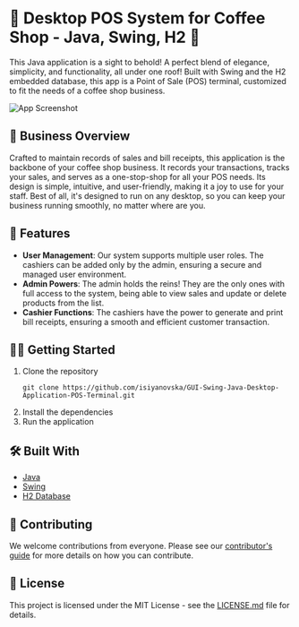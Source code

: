# 🌟 Desktop POS System for Coffee Shop - Java, Swing, H2 🌟

This Java application is a sight to behold! A perfect blend of elegance, simplicity, and functionality, all under one roof! Built with Swing and the H2 embedded database, this app is a Point of Sale (POS) terminal, customized to fit the needs of a coffee shop business.

![App Screenshot](link-to-screenshot.png)

## 💼 Business Overview

Crafted to maintain records of sales and bill receipts, this application is the backbone of your coffee shop business. It records your transactions, tracks your sales, and serves as a one-stop-shop for all your POS needs. Its design is simple, intuitive, and user-friendly, making it a joy to use for your staff. Best of all, it's designed to run on any desktop, so you can keep your business running smoothly, no matter where are you.

## 🚀 Features

* **User Management**: Our system supports multiple user roles. The cashiers can be added only by the admin, ensuring a secure and managed user environment.
* **Admin Powers**: The admin holds the reins! They are the only ones with full access to the system, being able to view sales and update or delete products from the list.
* **Cashier Functions**: The cashiers have the power to generate and print bill receipts, ensuring a smooth and efficient customer transaction.

## 🏃‍♀️ Getting Started

1. Clone the repository
    ```
    git clone https://github.com/isiyanovska/GUI-Swing-Java-Desktop-Application-POS-Terminal.git
    ```
2. Install the dependencies
3. Run the application

## 🛠️ Built With

* [Java](https://www.java.com/)
* [Swing](https://docs.oracle.com/javase/tutorial/uiswing/)
* [H2 Database](https://www.h2database.com/html/main.html)

## 🤝 Contributing

We welcome contributions from everyone. Please see our [contributor's guide](link-to-contributor-guide) for more details on how you can contribute.

## 📃 License

This project is licensed under the MIT License - see the [LICENSE.md](link-to-license) file for details.
